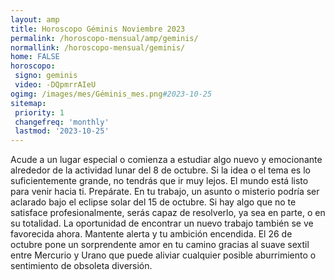 ```yaml
---
layout: amp
title: Horoscopo Géminis Noviembre 2023 
permalink: /horoscopo-mensual/amp/geminis/
normallink: /horoscopo-mensual/geminis/
home: FALSE
horoscopo:
 signo: geminis
 video: -DQpmrrAIeU
ogimg: /images/mes/Géminis_mes.png#2023-10-25
sitemap:
 priority: 1
 changefreq: 'monthly'
 lastmod: '2023-10-25'
---
```



Acude a un lugar especial o comienza a estudiar algo nuevo y emocionante alrededor de la actividad lunar del 8 de octubre. Si la idea o el tema es lo suficientemente grande, no tendrás que ir muy lejos. El mundo está listo para venir hacia ti. Prepárate. En tu trabajo, un asunto o misterio podría ser aclarado bajo el eclipse solar del 15 de octubre. Si hay algo que no te satisface profesionalmente, serás capaz de resolverlo, ya sea en parte, o en su totalidad. La oportunidad de encontrar un nuevo trabajo también se ve favorecida ahora. Mantente alerta y tu ambición encendida. El 26 de octubre pone un sorprendente amor en tu camino gracias al suave sextil entre Mercurio y Urano que puede aliviar cualquier posible aburrimiento o sentimiento de obsoleta diversión.